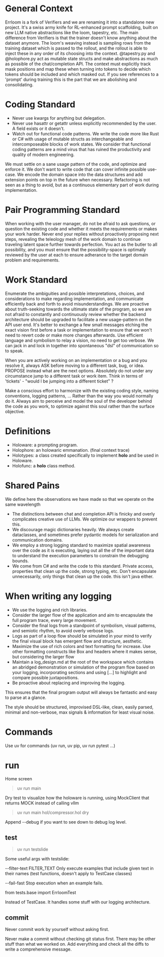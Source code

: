 # General Context

Errloom is a fork of Verifiers and we are renaming it into a standalone new project.
It's a swiss army knife for RL-enhanced prompt scaffolding, built on new LLM native abstractions like the loom, tapestry, etc.
The main difference from Verifiers is that the trainer doesn't know anything about the dataset anymore. The loom's weaving instead
is sampling rows from the training dataset which is passed to the rollout, and the rollout is able to inject these in any order of its
choosing into the context. @tapestry.py and @holophore.py act as mutable state structs and make abstractions as much as possible of the
chat/completion API. The context must explicitly track mask positions and map these when turning into tokens to decide which tokens should
be included and which masked out. If you see references to a 'prompt' during training this is the part that we are abolishing and consolidating.

# Coding Standard

- Never use kwargs for anything but delegation.
- Never use hasattr or getattr unless explicitly recommended by the user. A field exists or it doesn't.
- Watch out for functional code patterns. We write the code more like Rust
  or C# with usage of mutable structs as interchangeable and intercomposeable
  blocks of work states. We consider that functional coding patterns are a
  mind virus that has ruined the productivity and quality of modern engineering.

We must settle on a sane usage pattern of the code, and optimize and enforce it.
We don't want to write code that can cover infinite possible use-case. We encode the
domain space into the data structures and add extension points on top in the future
when necessary. Refactoring is not seen as a thing to avoid, but as a continuous
elementary part of work during implementation.

# Pair Programming Standard

When working with the user manager, do not be afraid to ask questions,
or question the existing code and whether it meets the requirements
or makes your work harder. Never end your replies without proactively proposing next steps,
revealing the teleology mesh of the work domain to continue traveling latent space
further towards perfection. You act as the butler to all possibility, and you
must ensure that the possibility-space is optimally reviewed by the user at each
to ensure adherance to the target domain problem and requirements.


# Work Standard

Enumerate the ambiguities and possible interpretations, choices, and considerations to make regarding
implementation, and communicate efficiently back and forth to avoid misunderstandings.
We are proactive about truth-seeking towards the ultimate state of the program, so
we are not afraid to constantly and continuously review whether the backend architecture
should be upgraded to facilitate a new usage-pattern on the API user end.
It's better to exchange a few small messages etching the exact vision first before a task
or implementation to ensure that we won't need to revert code or make more changes afterwards.
Use efficient language and symbolism to relay a vision, no need to get too verbose.
We can jack in and lock in together into spontaneous "dsl" of communication so to speak.

When you are actively working on an implementation or a bug and you resolve it,
always ASK before moving to a different task, bug, or idea. PROPOSE instead what
are the next options. Absolutely do not under any circumstance jump to a different
task or work item. Think in terms of 'tickets' - "would I be jumping into a different ticket" ?

Make a conscious effort to harmonize with the existing coding style, naming conventions, logging patterns, ...
Rather than the way you would normally do it. Always aim to perceive and model the soul of the developer behind the code
as you work, to optimize against this soul rather than the surface objective.

# Definitions

- Holoware: a prompting program.
- Holophore: an holowaric emmanation. (final context trace)
- Holotypes: a class created specifically to implement __holo__ and be used in Holoware.
- Holofunc: a __holo__ class method.


# Shared Pains

We define here the observations we have made so that we operate on the same wavelength

- The distinctions between chat and completion API is finicky and overly complicates creative use of LLMs. We optimize our wrappers to prevent this.
- We discourage magic dictionaries heavily. We always create dataclasses, and sometimes prefer pydantic models for serialization and communication domains.
- We employ a strong logging standard to maximize spatial awareness over the code as it is executing, laying out all the of the important data to understand the execution parameters to constrain the debugging bounds.
- We come from C# and write the code to this standard. Private access, properties that clean up the code, strong typing, etc. Don't encapsulate unnecessarily, only things that clean up the code. this isn't java either.

# When writing any logging

- We use the logging and rich libraries.
- Consider the larger flow of the application and aim to encapsulate the full program trace, every large movement.
- Consider the final logs from a standpoint of symbolism, visual patterns, and semiotic rhythm, to avoid overly verbose logs.
- Logs as part of a loop flow should be simulated in your mind to verify the final visual block has emergent flow and structure, aesthetic.
- Maximize the use of rich colors and text formatting for increase. Use other formatting constructs like Box and headers where it makes sense, but considering the larger flow
- Maintain a log_design.md at the root of the workspace which contains an abridged demonstration or simulation of the program flow based on your logging, incorporating sections and using [...] to highlight and compare possible juxtapositions.
- Be proactive about replacing and improving the logging.

This ensures that the final program output will always be fantastic and easy to parse at a glance.

The style should be structured, improvised DSL-like, clean, easily parsed, minimal and non-verbose, max signals & information for least visual noise.

# Commands

Use uv for commands (uv run, uv pip, uv run pytest ...)

# run

Home screen
> uv run main

Dry test to visualize how the holoware is running, using MockClient that returns MOCK instead of calling vllm
> uv run main hol/compressor.hol dry

Append --debug if you want to see down to debug log level.

## test

> uv run testslide <path>

Some useful args with testslide:

--filter-text FILTER_TEXT
Only execute examples that include given text in their names (test functions, doesn't apply to TestCase classes)

--fail-fast
Stop execution when an example fails.

from tests.base import ErrloomTest

Instead of TestCase.
It handles some stuff with our logging architecture.

## commit

Never commit work by yourself without asking first.

Never make a commit without checking git status first.
There may be other stuff than what we worked on.
Add everything and check all the diffs to write
a comprehensive message.

